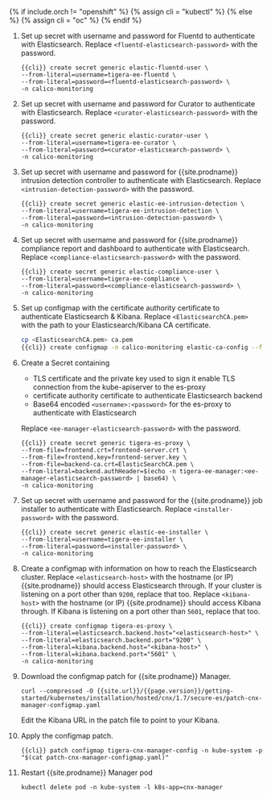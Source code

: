 {% if include.orch != "openshift" %}
  {% assign cli = "kubectl" %}
{% else %}
  {% assign cli = "oc" %}
{% endif %}

1. Set up secret with username and password for Fluentd to authenticate with Elasticsearch.
   Replace `<fluentd-elasticsearch-password>` with the password.
   ```
   {{cli}} create secret generic elastic-fluentd-user \
   --from-literal=username=tigera-ee-fluentd \
   --from-literal=password=<fluentd-elasticsearch-password> \
   -n calico-monitoring
   ```

1. Set up secret with username and password for Curator to authenticate with Elasticsearch.
   Replace `<curator-elasticsearch-password>` with the password.
   ```
   {{cli}} create secret generic elastic-curator-user \
   --from-literal=username=tigera-ee-curator \
   --from-literal=password=<curator-elasticsearch-password> \
   -n calico-monitoring
   ```

1. Set up secret with username and password for {{site.prodname}} intrusion detection controller to authenticate with Elasticsearch.
   Replace `<intrusion-detection-password>` with the password.
   ```
   {{cli}} create secret generic elastic-ee-intrusion-detection \
   --from-literal=username=tigera-ee-intrusion-detection \
   --from-literal=password=<intrusion-detection-password> \
   -n calico-monitoring
   ```


1. Set up secret with username and password for {{site.prodname}} compliance report and dashboard to authenticate with Elasticsearch.
   Replace `<compliance-elasticsearch-password>` with the password.
   ```
   {{cli}} create secret generic elastic-compliance-user \
   --from-literal=username=tigera-ee-compliance \
   --from-literal=password=<compliance-elasticsearch-password> \
   -n calico-monitoring
   ```



1. Set up configmap with the certificate authority certificate to authenticate Elasticsearch & Kibana.
   Replace `<ElasticsearchCA.pem>` with the path to your Elasticsearch/Kibana CA certificate.

   ```bash
   cp <ElasticsearchCA.pem> ca.pem
   {{cli}} create configmap -n calico-monitoring elastic-ca-config --from-file=ca.pem
   ```

1. Create a Secret containing
   * TLS certificate and the private key used to sign it enable TLS connection from the kube-apiserver to the es-proxy
   * certificate authority certificate to authenticate Elasticsearch backend
   * Base64 encoded `<username>:<password>` for the es-proxy to authenticate with Elasticsearch

   Replace `<ee-manager-elasticsearch-password>` with the password.

   ```
   {{cli}} create secret generic tigera-es-proxy \
   --from-file=frontend.crt=frontend-server.crt \
   --from-file=frontend.key=frontend-server.key \
   --from-file=backend-ca.crt=ElasticSearchCA.pem \
   --from-literal=backend.authHeader=$(echo -n tigera-ee-manager:<ee-manager-elasticsearch-password> | base64) \
   -n calico-monitoring
   ```

1. Set up secret with username and password for the {{site.prodname}} job installer to authenticate with Elasticsearch.
   Replace `<installer-password>` with the password.
   ```
   {{cli}} create secret generic elastic-ee-installer \
   --from-literal=username=tigera-ee-installer \
   --from-literal=password=<installer-password> \
   -n calico-monitoring
   ```

1. Create a configmap with information on how to reach the Elasticsearch cluster.
   Replace `<elasticsearch-host>` with the hostname (or IP) {{site.prodname}} should access Elasticsearch through.
   If your cluster is listening on a port other than `9200`, replace that too.
   Replace `<kibana-host>` with the hostname (or IP) {{site.prodname}} should access Kibana through. If Kibana
   is listening on a port other than `5601`, replace that too.
   ```
   {{cli}} create configmap tigera-es-proxy \
   --from-literal=elasticsearch.backend.host="<elasticsearch-host>" \
   --from-literal=elasticsearch.backend.port="9200" \
   --from-literal=kibana.backend.host="<kibana-host>" \
   --from-literal=kibana.backend.port="5601" \
   -n calico-monitoring
   ```

1. Download the configmap patch for {{site.prodname}} Manager.
    ```
    curl --compressed -O {{site.url}}/{{page.version}}/getting-started/kubernetes/installation/hosted/cnx/1.7/secure-es/patch-cnx-manager-configmap.yaml
    ```
    Edit the Kibana URL in the patch file to point to your Kibana.

1. Apply the configmap patch.
   ```
   {{cli}} patch configmap tigera-cnx-manager-config -n kube-system -p "$(cat patch-cnx-manager-configmap.yaml)"
   ```
1. Restart {{site.prodname}} Manager pod
   ```
   kubectl delete pod -n kube-system -l k8s-app=cnx-manager
   ```
